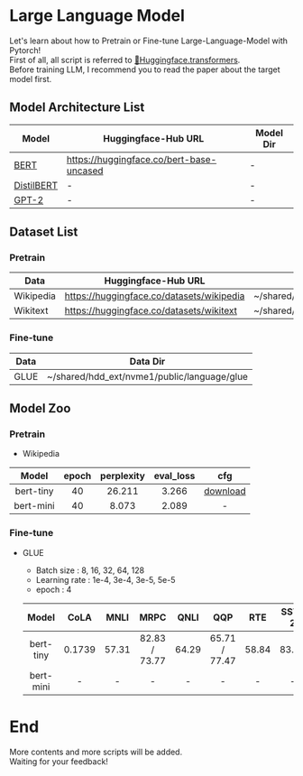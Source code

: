 # Large Language Model
Let's learn about how to Pretrain or Fine-tune Large-Language-Model with Pytorch!\
First of all, all script is referred to [🤗Huggingface.transformers](https://github.com/huggingface/transformers/tree/main).\
Before training LLM, I recommend you to read the paper about the target model first.

## Model Architecture List
| Model | Huggingface-Hub URL | Model Dir | 
|-|-|-|
| [BERT](https://arxiv.org/pdf/1810.04805v2.pdf) | https://huggingface.co/bert-base-uncased |-|
| [DistilBERT](https://arxiv.org/pdf/1910.01108v4.pdf) |-|-|
| [GPT-2](https://cdn.openai.com/better-language-models/language_models_are_unsupervised_multitask_learners.pdf) |-|-|

## Dataset List
### Pretrain
| Data      | Huggingface-Hub URL                       | Data Dir                                         |
|-----------|-------------------------------------------|--------------------------------------------------|
| Wikipedia | https://huggingface.co/datasets/wikipedia | ~/shared/hdd_ext/nvme1/public/language/wikipedia |
| Wikitext  | https://huggingface.co/datasets/wikitext  | ~/shared/hdd_ext/nvme1/public/language/wikitext  |
### Fine-tune
| Data | Data Dir                                    |
|------|---------------------------------------------|
| GLUE | ~/shared/hdd_ext/nvme1/public/language/glue |

## Model Zoo
### Pretrain
- Wikipedia

|    Model    |  epoch  |  perplexity  |  eval_loss  |                                               cfg                                                | 
|:-----------:|:-------:|:------------:|:-----------:|:------------------------------------------------------------------------------------------------:|
|  bert-tiny  |   40    |    26.211    |    3.266    | [download](https://drive.google.com/file/d/1R7VYGkFPa41dMzbnEla1TJWBFrYnAU-Y/view?usp=sharing) |
|  bert-mini  |   40    |    8.073     |    2.089    |                                                -                                                 |

### Fine-tune
- GLUE
  - Batch size : 8, 16, 32, 64, 128
  - Learning rate : 1e-4, 3e-4, 3e-5, 5e-5
  - epoch : 4

  |   Model    |   CoLA   |  MNLI   |      MRPC       | QNLI  |      QQP      |  RTE  | SST-2 | STS-B  | WNLI  | cfg  |
  |:----------:|:--------:|:-------:|:---------------:|:-----:|:-------------:|:-----:|:-----:|:------:|:-----:|:----:|
  | bert-tiny  |  0.1739  |  57.31  |  82.83 / 73.77  | 64.29 | 65.71 / 77.47 | 58.84 | 83.03 |   -    |   -   |  -   |
  | bert-mini  |    -     |    -    |        -        |   -   |       -       |   -   |   -   |   -    |   -   |  -   |

# End
More contents and more scripts will be added.\
Waiting for your feedback!
